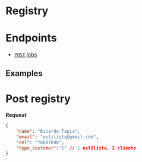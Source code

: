 # Registry

# Endpoints

- [<code>POST</code> jobs](#post-registry)

## Examples
# Post registry
**Request**
``` json
{
    "name": "Ricardo Tapia",
    "email": "estilista@gmail.com",
    "cel": "78687698",
    "type_customer":"1" // 1 estilista, 2 cliente
}
```